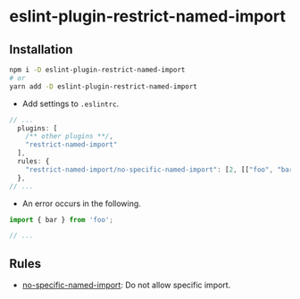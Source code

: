 # eslint-plugin-restrict-named-import

## Installation

```bash
npm i -D eslint-plugin-restrict-named-import
# or
yarn add -D eslint-plugin-restrict-named-import
```

- Add settings to `.eslintrc`.

```js
// ...
  plugins: [
    /** other plugins **/,
    "restrict-named-import"
  ],
  rules: {
    "restrict-named-import/no-specific-named-import": [2, [["foo", "bar"]]]
  },
// ...
```
- An error occurs in the following.

```js
import { bar } from 'foo';

// ...
```

## Rules

- [no-specific-named-import](docs/rules/no-specific-named-import.md): Do not allow specific import.
